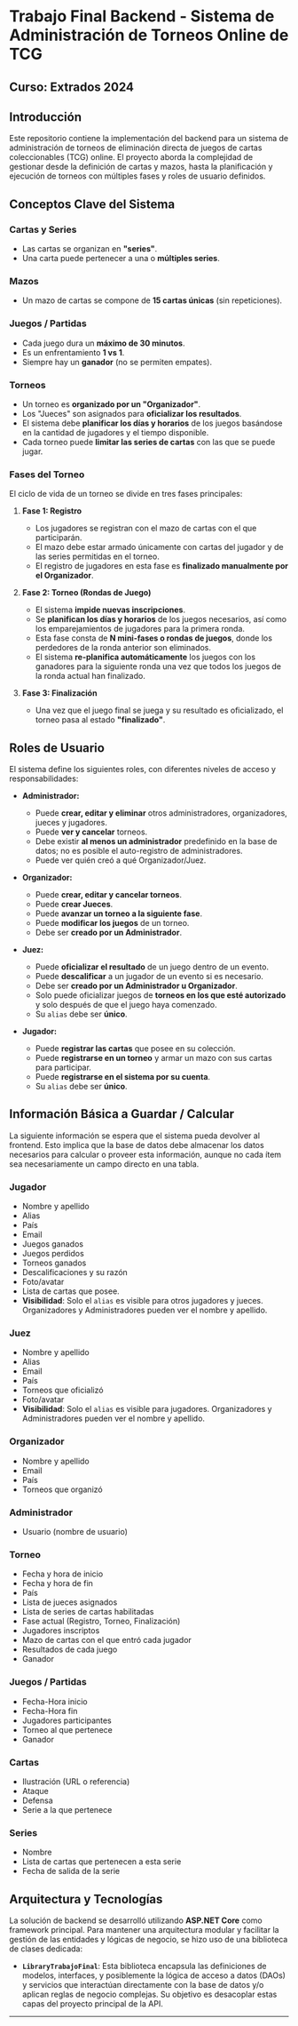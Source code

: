 # Trabajo Final Backend - Sistema de Administración de Torneos Online de TCG

## Curso: Extrados 2024

## Introducción

Este repositorio contiene la implementación del backend para un sistema de administración de torneos de eliminación directa de juegos de cartas coleccionables (TCG) online. El proyecto aborda la complejidad de gestionar desde la definición de cartas y mazos, hasta la planificación y ejecución de torneos con múltiples fases y roles de usuario definidos.

## Conceptos Clave del Sistema

### Cartas y Series

- Las cartas se organizan en **"series"**.
- Una carta puede pertenecer a una o **múltiples series**.

### Mazos

- Un mazo de cartas se compone de **15 cartas únicas** (sin repeticiones).

### Juegos / Partidas

- Cada juego dura un **máximo de 30 minutos**.
- Es un enfrentamiento **1 vs 1**.
- Siempre hay un **ganador** (no se permiten empates).

### Torneos

- Un torneo es **organizado por un "Organizador"**.
- Los "Jueces" son asignados para **oficializar los resultados**.
- El sistema debe **planificar los días y horarios** de los juegos basándose en la cantidad de jugadores y el tiempo disponible.
- Cada torneo puede **limitar las series de cartas** con las que se puede jugar.

### Fases del Torneo

El ciclo de vida de un torneo se divide en tres fases principales:

1.  **Fase 1: Registro**

    - Los jugadores se registran con el mazo de cartas con el que participarán.
    - El mazo debe estar armado únicamente con cartas del jugador y de las series permitidas en el torneo.
    - El registro de jugadores en esta fase es **finalizado manualmente por el Organizador**.

2.  **Fase 2: Torneo (Rondas de Juego)**

    - El sistema **impide nuevas inscripciones**.
    - Se **planifican los días y horarios** de los juegos necesarios, así como los emparejamientos de jugadores para la primera ronda.
    - Esta fase consta de **N mini-fases o rondas de juegos**, donde los perdedores de la ronda anterior son eliminados.
    - El sistema **re-planifica automáticamente** los juegos con los ganadores para la siguiente ronda una vez que todos los juegos de la ronda actual han finalizado.

3.  **Fase 3: Finalización**
    - Una vez que el juego final se juega y su resultado es oficializado, el torneo pasa al estado **"finalizado"**.

## Roles de Usuario

El sistema define los siguientes roles, con diferentes niveles de acceso y responsabilidades:

- **Administrador:**

  - Puede **crear, editar y eliminar** otros administradores, organizadores, jueces y jugadores.
  - Puede **ver y cancelar** torneos.
  - Debe existir **al menos un administrador** predefinido en la base de datos; no es posible el auto-registro de administradores.
  - Puede ver quién creó a qué Organizador/Juez.

- **Organizador:**

  - Puede **crear, editar y cancelar torneos**.
  - Puede **crear Jueces**.
  - Puede **avanzar un torneo a la siguiente fase**.
  - Puede **modificar los juegos** de un torneo.
  - Debe ser **creado por un Administrador**.

- **Juez:**

  - Puede **oficializar el resultado** de un juego dentro de un evento.
  - Puede **descalificar** a un jugador de un evento si es necesario.
  - Debe ser **creado por un Administrador u Organizador**.
  - Solo puede oficializar juegos de **torneos en los que esté autorizado** y solo después de que el juego haya comenzado.
  - Su `alias` debe ser **único**.

- **Jugador:**
  - Puede **registrar las cartas** que posee en su colección.
  - Puede **registrarse en un torneo** y armar un mazo con sus cartas para participar.
  - Puede **registrarse en el sistema por su cuenta**.
  - Su `alias` debe ser **único**.

## Información Básica a Guardar / Calcular

La siguiente información se espera que el sistema pueda devolver al frontend. Esto implica que la base de datos debe almacenar los datos necesarios para calcular o proveer esta información, aunque no cada ítem sea necesariamente un campo directo en una tabla.

### Jugador

- Nombre y apellido
- Alias
- País
- Email
- Juegos ganados
- Juegos perdidos
- Torneos ganados
- Descalificaciones y su razón
- Foto/avatar
- Lista de cartas que posee.
- **Visibilidad**: Solo el `alias` es visible para otros jugadores y jueces. Organizadores y Administradores pueden ver el nombre y apellido.

### Juez

- Nombre y apellido
- Alias
- Email
- País
- Torneos que oficializó
- Foto/avatar
- **Visibilidad**: Solo el `alias` es visible para jugadores. Organizadores y Administradores pueden ver el nombre y apellido.

### Organizador

- Nombre y apellido
- Email
- País
- Torneos que organizó

### Administrador

- Usuario (nombre de usuario)

### Torneo

- Fecha y hora de inicio
- Fecha y hora de fin
- País
- Lista de jueces asignados
- Lista de series de cartas habilitadas
- Fase actual (Registro, Torneo, Finalización)
- Jugadores inscriptos
- Mazo de cartas con el que entró cada jugador
- Resultados de cada juego
- Ganador

### Juegos / Partidas

- Fecha-Hora inicio
- Fecha-Hora fin
- Jugadores participantes
- Torneo al que pertenece
- Ganador

### Cartas

- Ilustración (URL o referencia)
- Ataque
- Defensa
- Serie a la que pertenece

### Series

- Nombre
- Lista de cartas que pertenecen a esta serie
- Fecha de salida de la serie

## Arquitectura y Tecnologías

La solución de backend se desarrolló utilizando **ASP.NET Core** como framework principal. Para mantener una arquitectura modular y facilitar la gestión de las entidades y lógicas de negocio, se hizo uso de una biblioteca de clases dedicada:

- **`LibraryTrabajoFinal`**: Esta biblioteca encapsula las definiciones de modelos, interfaces, y posiblemente la lógica de acceso a datos (DAOs) y servicios que interactúan directamente con la base de datos y/o aplican reglas de negocio complejas. Su objetivo es desacoplar estas capas del proyecto principal de la API.

---
